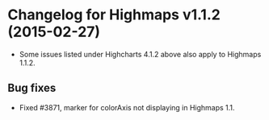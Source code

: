 # Changelog for Highmaps v1.1.2 (2015-02-27)
        
- Some issues listed under Highcharts 4.1.2 above also apply to Highmaps 1.1.2.

## Bug fixes
- Fixed #3871, marker for colorAxis not displaying in Highmaps 1.1.